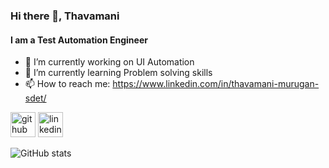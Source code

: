 ### Hi there 👋, Thavamani 
#### I am a Test Automation Engineer

- 🔭 I’m currently working on UI Automation 
- 🌱 I’m currently learning Problem solving skills 
- 📫 How to reach me: https://www.linkedin.com/in/thavamani-murugan-sdet/ 


[<img src='https://cdn.jsdelivr.net/npm/simple-icons@3.0.1/icons/github.svg' alt='github' height='40'>](https://github.com/Thavamani13)  [<img src='https://cdn.jsdelivr.net/npm/simple-icons@3.0.1/icons/linkedin.svg' alt='linkedin' height='40'>](https://www.linkedin.com/in/Thavamani/)  

![GitHub stats](https://github-readme-stats.vercel.app/api?username=Thavamani13&show_icons=true)  

